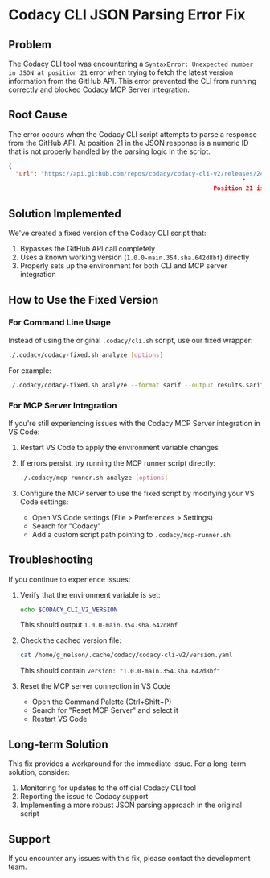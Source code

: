 # Codacy CLI JSON Parsing Error Fix

## Problem

The Codacy CLI tool was encountering a `SyntaxError: Unexpected number in JSON at position 21` error when trying to fetch the latest version information from the GitHub API. This error prevented the CLI from running correctly and blocked Codacy MCP Server integration.

## Root Cause

The error occurs when the Codacy CLI script attempts to parse a response from the GitHub API. At position 21 in the JSON response is a numeric ID that is not properly handled by the parsing logic in the script.

```json
{
  "url": "https://api.github.com/repos/codacy/codacy-cli-v2/releases/241147657",
                                                                 ^
                                                         Position 21 is here
```

## Solution Implemented

We've created a fixed version of the Codacy CLI script that:

1. Bypasses the GitHub API call completely
2. Uses a known working version (`1.0.0-main.354.sha.642d8bf`) directly
3. Properly sets up the environment for both CLI and MCP server integration

## How to Use the Fixed Version

### For Command Line Usage

Instead of using the original `.codacy/cli.sh` script, use our fixed wrapper:

```bash
./.codacy/codacy-fixed.sh analyze [options]
```

For example:

```bash
./.codacy/codacy-fixed.sh analyze --format sarif --output results.sarif ./package.json
```

### For MCP Server Integration

If you're still experiencing issues with the Codacy MCP Server integration in VS Code:

1. Restart VS Code to apply the environment variable changes
2. If errors persist, try running the MCP runner script directly:
   ```bash
   ./.codacy/mcp-runner.sh analyze [options]
   ```

3. Configure the MCP server to use the fixed script by modifying your VS Code settings:
   - Open VS Code settings (File > Preferences > Settings)
   - Search for "Codacy"
   - Add a custom script path pointing to `.codacy/mcp-runner.sh`

## Troubleshooting

If you continue to experience issues:

1. Verify that the environment variable is set:
   ```bash
   echo $CODACY_CLI_V2_VERSION
   ```
   This should output `1.0.0-main.354.sha.642d8bf`

2. Check the cached version file:
   ```bash
   cat /home/g_nelson/.cache/codacy/codacy-cli-v2/version.yaml
   ```
   This should contain `version: "1.0.0-main.354.sha.642d8bf"`

3. Reset the MCP server connection in VS Code
   - Open the Command Palette (Ctrl+Shift+P)
   - Search for "Reset MCP Server" and select it
   - Restart VS Code

## Long-term Solution

This fix provides a workaround for the immediate issue. For a long-term solution, consider:

1. Monitoring for updates to the official Codacy CLI tool
2. Reporting the issue to Codacy support
3. Implementing a more robust JSON parsing approach in the original script

## Support

If you encounter any issues with this fix, please contact the development team.
